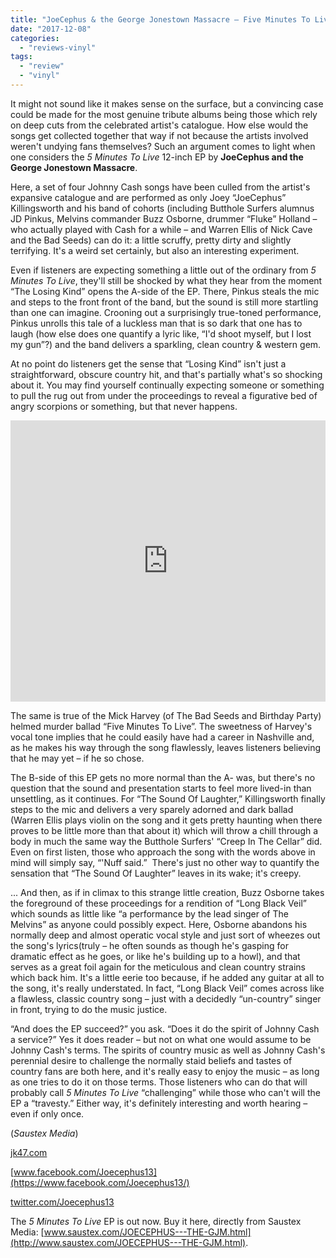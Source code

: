 ```yaml
---
title: "JoeCephus & the George Jonestown Massacre – Five Minutes To Live 12-inch EP"
date: "2017-12-08"
categories: 
  - "reviews-vinyl"
tags: 
  - "review"
  - "vinyl"
---
```


It might not sound like it makes sense on the surface, but a convincing case could be made for the most genuine tribute albums being those which rely on deep cuts from the celebrated artist's catalogue. How else would the songs get collected together that way if not because the artists involved weren't undying fans themselves? Such an argument comes to light when one considers the _5 Minutes To Live_ 12-inch EP by **JoeCephus and the George Jonestown Massacre**.

Here, a set of four Johnny Cash songs have been culled from the artist's expansive catalogue and are performed as only Joey “JoeCephus” Killingsworth and his band of cohorts (including Butthole Surfers alumnus JD Pinkus, Melvins commander Buzz Osborne, drummer “Fluke” Holland – who actually played with Cash for a while – and Warren Ellis of Nick Cave and the Bad Seeds) can do it: a little scruffy, pretty dirty and slightly terrifying. It's a weird set certainly, but also an interesting experiment.

Even if listeners are expecting something a little out of the ordinary from _5 Minutes To Live_, they'll still be shocked by what they hear from the moment “The Losing Kind” opens the A-side of the EP. There, Pinkus steals the mic and steps to the front front of the band, but the sound is still more startling than one can imagine. Crooning out a surprisingly true-toned performance, Pinkus unrolls this tale of a luckless man that is so dark that one has to laugh (how else does one quantify a lyric like, “I'd shoot myself, but I lost my gun”?) and the band delivers a sparkling, clean country & western gem.

At no point do listeners get the sense that “Losing Kind” isn't just a straightforward, obscure country hit, and that's partially what's so shocking about it. You may find yourself continually expecting someone or something to pull the rug out from under the proceedings to reveal a figurative bed of angry scorpions or something, but that never happens.

<iframe src="https://w.soundcloud.com/player/?url=https%3A//api.soundcloud.com/playlists/343578157&amp;color=%23ff5500&amp;auto_play=false&amp;hide_related=false&amp;show_comments=true&amp;show_user=true&amp;show_reposts=false&amp;show_teaser=true" width="100%" height="450" frameborder="no" scrolling="no"></iframe>

The same is true of the Mick Harvey (of The Bad Seeds and Birthday Party) helmed murder ballad “Five Minutes To Live”. The sweetness of Harvey's vocal tone implies that he could easily have had a career in Nashville and, as he makes his way through the song flawlessly, leaves listeners believing that he may yet – if he so chose.

The B-side of this EP gets no more normal than the A- was, but there's no question that the sound and presentation starts to feel more lived-in than unsettling, as it continues. For “The Sound Of Laughter,” Killingsworth finally steps to the mic and delivers a very sparely adorned and dark ballad (Warren Ellis plays violin on the song and it gets pretty haunting when there proves to be little more than that about it) which will throw a chill through a body in much the same way the Butthole Surfers' “Creep In The Cellar” did. Even on first listen, those who approach the song with the words above in mind will simply say, “'Nuff said.”  There's just no other way to quantify the sensation that “The Sound Of Laughter” leaves in its wake; it's creepy.

... And then, as if in climax to this strange little creation, Buzz Osborne takes the foreground of these proceedings for a rendition of “Long Black Veil” which sounds as little like “a performance by the lead singer of The Melvins” as anyone could possibly expect. Here, Osborne abandons his normally deep and almost operatic vocal style and just sort of wheezes out the song's lyrics(truly – he often sounds as though he's gasping for dramatic effect as he goes, or like he's building up to a howl), and that serves as a great foil again for the meticulous and clean country strains which back him. It's a little eerie too because, if he added any guitar at all to the song, it's really understated. In fact, “Long Black Veil” comes across like a flawless, classic country song – just with a decidedly “un-country” singer in front, trying to do the music justice.

“And does the EP succeed?” you ask. “Does it do the spirit of Johnny Cash a service?” Yes it does reader – but not on what one would assume to be Johnny Cash's terms. The spirits of country music as well as Johnny Cash's perennial desire to challenge the normally staid beliefs and tastes of country fans are both here, and it's really easy to enjoy the music – as long as one tries to do it on those terms. Those listeners who can do that will probably call _5 Minutes To Live_ “challenging” while those who can't will the EP a “travesty.” Either way, it's definitely interesting and worth hearing – even if only once.

(_Saustex Media_)

[jk47.com](https://jk47.com/)

[www.facebook.com/Joecephus13](https://www.facebook.com/Joecephus13/)

[twitter.com/Joecephus13](https://twitter.com/Joecephus13)

The _5 Minutes To Live_ EP is out now. Buy it here, directly from Saustex Media: [www.saustex.com/JOECEPHUS---THE-GJM.html](http://www.saustex.com/JOECEPHUS---THE-GJM.html).
